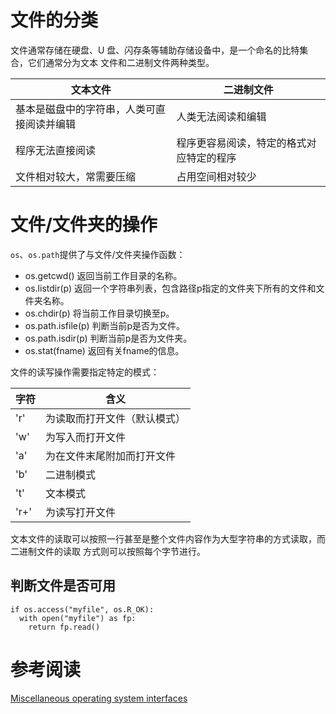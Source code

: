 
# 文件的分类

文件通常存储在硬盘、U 盘、闪存条等辅助存储设备中，是一个命名的比特集合，它们通常分为文本
文件和二进制文件两种类型。


|文本文件|二进制文件|
|-|-|
|基本是磁盘中的字符串，人类可直接阅读并编辑|人类无法阅读和编辑|
|程序无法直接阅读|程序更容易阅读，特定的格式对应特定的程序|
|文件相对较大，常需要压缩|占用空间相对较少|

# 文件/文件夹的操作

`os`、`os.path`提供了与文件/文件夹操作函数：

- os.getcwd() 返回当前工作目录的名称。
- os.listdir(p) 返回一个字符串列表，包含路径p指定的文件夹下所有的文件和文件夹名称。
- os.chdir(p) 将当前工作目录切换至p。
- os.path.isfile(p) 判断当前p是否为文件。
- os.path.isdir(p) 判断当前p是否为文件夹。
- os.stat(fname) 返回有关fname的信息。

文件的读写操作需要指定特定的模式：

|字符|含义|
|-|-|
|'r'|为读取而打开文件（默认模式）|
|'w'|为写入而打开文件|
|'a'|为在文件末尾附加而打开文件|
|'b'|二进制模式|
|'t'|文本模式|
|'r+'|为读写打开文件|

文本文件的读取可以按照一行甚至是整个文件内容作为大型字符串的方式读取，而二进制文件的读取
方式则可以按照每个字节进行。

## 判断文件是否可用

```
if os.access("myfile", os.R_OK):
  with open("myfile") as fp:
    return fp.read()
```

# 参考阅读

[Miscellaneous operating system interfaces](https://docs.python.org/2.7/library/os.html)
